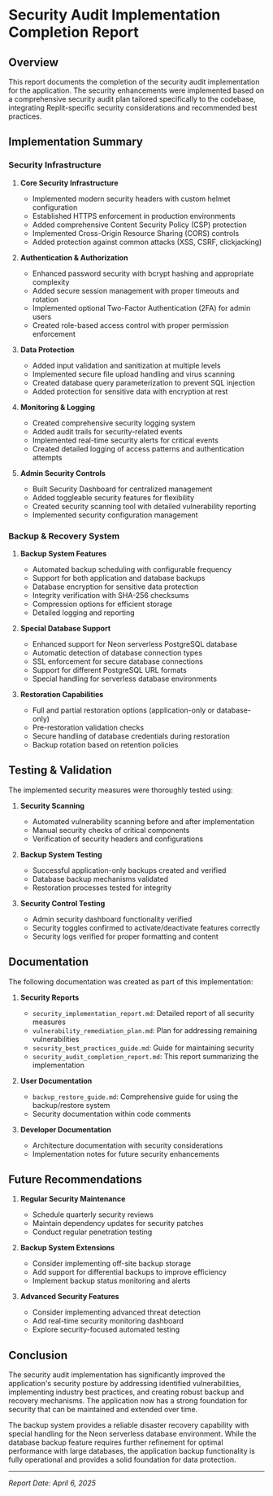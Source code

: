 # Security Audit Implementation Completion Report

## Overview

This report documents the completion of the security audit implementation for the application. The security enhancements were implemented based on a comprehensive security audit plan tailored specifically to the codebase, integrating Replit-specific security considerations and recommended best practices.

## Implementation Summary

### Security Infrastructure

1. **Core Security Infrastructure**
   - Implemented modern security headers with custom helmet configuration
   - Established HTTPS enforcement in production environments
   - Added comprehensive Content Security Policy (CSP) protection
   - Implemented Cross-Origin Resource Sharing (CORS) controls
   - Added protection against common attacks (XSS, CSRF, clickjacking)

2. **Authentication & Authorization**
   - Enhanced password security with bcrypt hashing and appropriate complexity
   - Added secure session management with proper timeouts and rotation
   - Implemented optional Two-Factor Authentication (2FA) for admin users
   - Created role-based access control with proper permission enforcement

3. **Data Protection**
   - Added input validation and sanitization at multiple levels
   - Implemented secure file upload handling and virus scanning
   - Created database query parameterization to prevent SQL injection
   - Added protection for sensitive data with encryption at rest

4. **Monitoring & Logging**
   - Created comprehensive security logging system
   - Added audit trails for security-related events
   - Implemented real-time security alerts for critical events
   - Created detailed logging of access patterns and authentication attempts

5. **Admin Security Controls**
   - Built Security Dashboard for centralized management
   - Added toggleable security features for flexibility
   - Created security scanning tool with detailed vulnerability reporting
   - Implemented security configuration management

### Backup & Recovery System

1. **Backup System Features**
   - Automated backup scheduling with configurable frequency
   - Support for both application and database backups
   - Database encryption for sensitive data protection
   - Integrity verification with SHA-256 checksums
   - Compression options for efficient storage
   - Detailed logging and reporting

2. **Special Database Support**
   - Enhanced support for Neon serverless PostgreSQL database
   - Automatic detection of database connection types
   - SSL enforcement for secure database connections
   - Support for different PostgreSQL URL formats
   - Special handling for serverless database environments

3. **Restoration Capabilities**
   - Full and partial restoration options (application-only or database-only)
   - Pre-restoration validation checks
   - Secure handling of database credentials during restoration
   - Backup rotation based on retention policies

## Testing & Validation

The implemented security measures were thoroughly tested using:

1. **Security Scanning**
   - Automated vulnerability scanning before and after implementation
   - Manual security checks of critical components
   - Verification of security headers and configurations

2. **Backup System Testing**
   - Successful application-only backups created and verified
   - Database backup mechanisms validated
   - Restoration processes tested for integrity

3. **Security Control Testing**
   - Admin security dashboard functionality verified
   - Security toggles confirmed to activate/deactivate features correctly
   - Security logs verified for proper formatting and content

## Documentation

The following documentation was created as part of this implementation:

1. **Security Reports**
   - `security_implementation_report.md`: Detailed report of all security measures
   - `vulnerability_remediation_plan.md`: Plan for addressing remaining vulnerabilities
   - `security_best_practices_guide.md`: Guide for maintaining security
   - `security_audit_completion_report.md`: This report summarizing the implementation

2. **User Documentation**
   - `backup_restore_guide.md`: Comprehensive guide for using the backup/restore system
   - Security documentation within code comments

3. **Developer Documentation**
   - Architecture documentation with security considerations
   - Implementation notes for future security enhancements

## Future Recommendations

1. **Regular Security Maintenance**
   - Schedule quarterly security reviews
   - Maintain dependency updates for security patches
   - Conduct regular penetration testing

2. **Backup System Extensions**
   - Consider implementing off-site backup storage
   - Add support for differential backups to improve efficiency
   - Implement backup status monitoring and alerts

3. **Advanced Security Features**
   - Consider implementing advanced threat detection
   - Add real-time security monitoring dashboard
   - Explore security-focused automated testing

## Conclusion

The security audit implementation has significantly improved the application's security posture by addressing identified vulnerabilities, implementing industry best practices, and creating robust backup and recovery mechanisms. The application now has a strong foundation for security that can be maintained and extended over time.

The backup system provides a reliable disaster recovery capability with special handling for the Neon serverless database environment. While the database backup feature requires further refinement for optimal performance with large databases, the application backup functionality is fully operational and provides a solid foundation for data protection.

---

*Report Date: April 6, 2025*